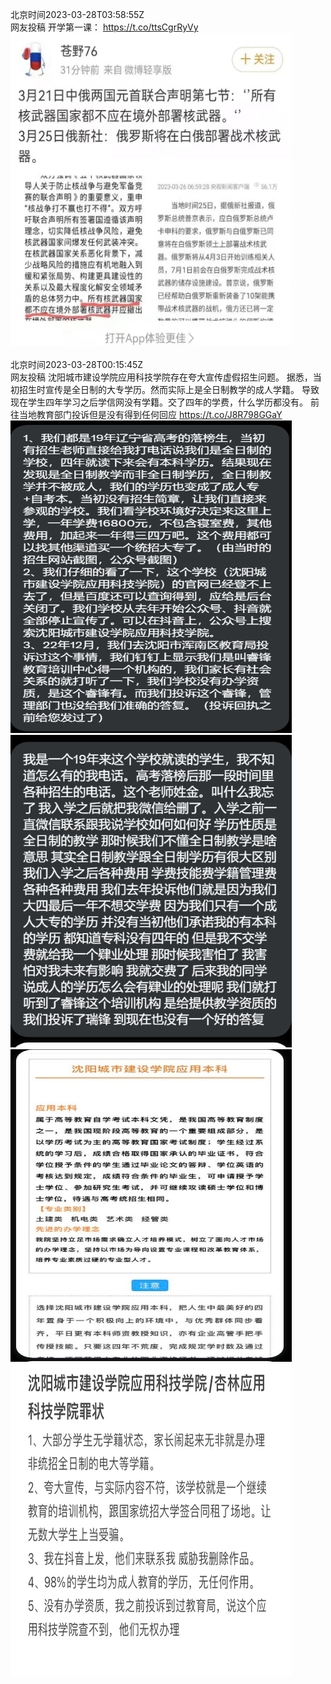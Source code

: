 北京时间2023-03-28T03:58:55Z<br>网友投稿
开学第一课： https://t.co/ttsCgrRyVy<br><img src='/temp/image/2023/w-Month-3/1640443298786734081_0.jpg' width='450' height='500'><br><br>北京时间2023-03-28T00:15:45Z<br>网友投稿
沈阳城市建设学院应用科技学院存在夸大宣传虚假招生问题。
据悉，当初招生时宣传是全日制的大专学历。然而实际上是全日制教学的成人学籍。
导致现在学生四年学习之后学信网没有学籍。交了四年的学费，什么学历都没有。
前往当地教育部门投诉但是没有得到任何回应 https://t.co/J8R798GGaY<br><img src='/temp/image/2023/w-Month-3/1640387137655783436_0.jpg' width='450' height='500'><img src='/temp/image/2023/w-Month-3/1640387137655783436_1.jpg' width='450' height='500'><img src='/temp/image/2023/w-Month-3/1640387137655783436_2.jpg' width='450' height='500'><img src='/temp/image/2023/w-Month-3/1640387137655783436_3.jpg' width='450' height='500'><br><br>